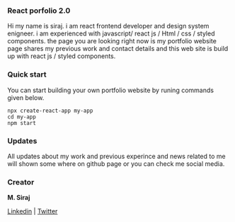 
### React porfolio 2.0 

Hi my name is siraj. i am react frontend developer and design system enigneer. i am experienced with javascript/ react js / Html / css / styled components. the page you are looking right now is my portfolio website page shares my previous work and contact details and this web site is build up with react js / styled components.

### Quick start

You can start building your own portfolio website by runing commands given below.

```
npx create-react-app my-app
cd my-app
npm start
```

### Updates

All updates about my work and previous experince and news related to me will shown some where on github page or you can check me social media.

### Creator

**M. Siraj**

[Linkedin] | [Twitter]

[twitter]: https://twitter.com/engsiraj_
[linkedin]: https://linkedin.com/in/engsiraj